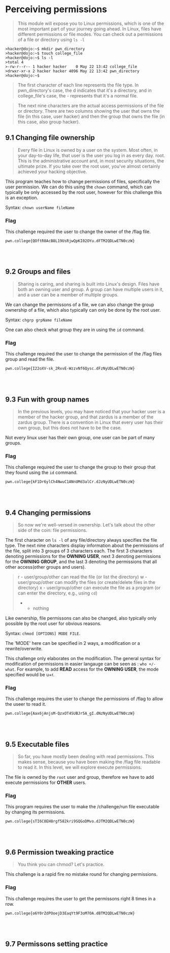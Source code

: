 # Perceiving permissions
>This module will expose you to Linux permissions, which is one of the most important part of your journey going ahead.
In Linux, files have different permissions or file modes. You can check out a permissions of a file or directory using ```ls -l```

```
>hacker@dojo:~$ mkdir pwn_directory
>hacker@dojo:~$ touch college_file
>hacker@dojo:~$ ls -l
>total 4
>-rw-r--r-- 1 hacker hacker    0 May 22 13:42 college_file
>drwxr-xr-x 2 hacker hacker 4096 May 22 13:42 pwn_directory
>hacker@dojo:~$
```

>The first character of each line represents the file type. In pwn_directory's case, the d indicates that it's a directory, and in college_file's case, the - represents that it's a normal file.

>The next nine characters are the actual access permissions of the file or directory.
>There are two columns showing the user that owns the file (in this case, user hacker) and then the group that owns the file (in this case, also group hacker).


## 9.1 Changing file ownership
>Every file in Linux is owned by a user on the system. Most often, in your day-to-day life, that user is the user you log in as every day.
>root. This is the administrative account and, in most security situations, the ultimate prize. If you take over the root user, you've almost certainly achieved your hacking objective.

This program teaches how to change permissions of files, specifically the user permission. We can do this using the ```chown``` command, which can typically be only accessed by the root user, however for this challenge this is an exception.

Syntax: ``` chown userName fileName ```

### Flag
This challenge required the user to change the owner of the /flag file.
```
pwn.college{QOftR8AcB8L19UsRjwQpKI02OYu.dFTM2QDLwETN0czW}
```
<br>
<br>

## 9.2 Groups and files
>Sharing is caring, and sharing is built into Linux's design. Files have both an owning user and group. A group can have multiple users in it, and a user can be a member of multiple groups.

We can change the permissons of a file, we can also change the group ownership of a file, which also typically can only be done by the root user.

Syntax: ``` chgrp grpName fileName ```

One can also check what group they are in using the ```id``` command.

### Flag
This challenge required the user to change the permission of the /flag files group and read the file.
```
pwn.college{I22oXV-sk_2RxvE-WzzvNf6Qysc.dFzNyUDLwETN0czW}
```
<br>
<br>

## 9.3 Fun with group names
>In the previous levels, you may have noticed that your hacker user is a member of the hacker group, and that zardus is a member of the zardus group. There is a convention in Linux that every user has their own group, but this does not have to be the case.

Not every linux user has their own group, one user can be part of many groups.

### Flag
This challenge required the user to change the group to their group that they found using the ```id``` command.
```
pwn.college{kF1Dr6ylCh4NwuC1ANnUMd3alCr.dJzNyUDLwETN0czW}
```
<br>
<br>

## 9.4 Changing permissions
>So now we're well-versed in ownership. Let's talk about the other side of the coin: file permissions.

The first character on ```ls -l``` of any file/directory always specifies the file type. The next nine characters display information about the permissions of the file, split into 3 groups of 3 characters each. The first 3 characters denoting permissions for the **OWNING USER**, next 3 denoting permissions for the **OWNING GROUP**, and the last 3 denoting the permissions that all other access(other groups and users).

>r - user/group/other can read the file (or list the directory)
>w - user/group/other can modify the files (or create/delete files in the directory)
>x - user/group/other can execute the file as a program (or can enter the directory, e.g., using `cd`)
>- - nothing 

Like ownership, file permissons can also be changed, also typically only possible by the root user for obvious reasons.

Syntax: ```chmod [OPTIONS] MODE FILE```.

The 'MODE' here can be specified in 2 ways, a modification or a rewrite/overwrite.

This challenge only elaborates on the modification. The general syntax for modification of permissions in easier langauge can be seen as : ```who +/- what```. For example, to add **READ** access for the **OWNING USER**, the mode specified would be u+r.

### Flag
This challenge requires the user to change the permissions of /flag to allow the useer to read it.
```
pwn.college{Aax6jAnjsM-QzxOT4SUBJr5A_gI.dNzNyUDLwETN0czW}
```
<br>
<br>

## 9.5 Executable files
>So far, you have mostly been dealing with read permissions. This makes sense, because you have been making the /flag file readable to read it. In this level, we will explore execute permissions.

The file is owned by the ```root``` user and group, therefore we have to add execute permissions for **OTHER** users.

### Flag
This program requires the user to make the /challenge/run file executable by changing its permissions.
```
pwn.college{sTI6C8EH8rgf582kri9SQGoDMvo.dJTM2QDLwETN0czW}
```
<br>
<br>

## 9.6 Permission tweaking practice
>You think you can chmod? Let's practice.

This challenge is a rapid fire no mistake round for changing permissions.

### Flag
This challenge requires the user to get the permissons right 8 times in a row.
```
pwn.college{o6Y0rZdPOoejD3EaqYt9F3oM7OA.dBTM2QDLwETN0czW}
```
<br>
<br>

## 9.7 Permissons setting practice

